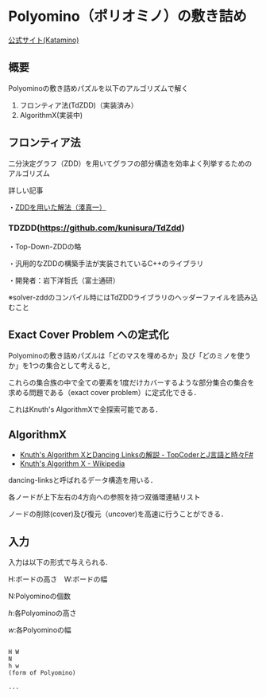 # Polyomino（ポリオミノ）の敷き詰め

[公式サイト(Katamino)](https://www.assiston.co.jp/2659)


## 概要
Polyominoの敷き詰めパズルを以下のアルゴリズムで解く

1. フロンティア法(TdZDD)（実装済み）
2. AlgorithmX(実装中)

## フロンティア法
二分決定グラフ（ZDD）を用いてグラフの部分構造を効率よく列挙するためのアルゴリズム

詳しい記事

・[ZDDを用いた解法（湊真一）](https://ipsj.ixsq.nii.ac.jp/ej/?action=repository_uri&item_id=185701&file_id=1&file_no=1)

### TDZDD(https://github.com/kunisura/TdZdd)
・Top-Down-ZDDの略

・汎用的なZDDの構築手法が実装されているC++のライブラリ

・開発者：岩下洋哲氏（富士通研）

※solver-zddのコンパイル時にはTdZDDライブラリのヘッダーファイルを読み込むこと




## Exact Cover Problem への定式化

Polyominoの敷き詰めパズルは「どのマスを埋めるか」及び「どのミノを使うか」を1つの集合として考えると,

これらの集合族の中で全ての要素を1度だけカバーするような部分集合の集合を求める問題である（exact cover problem）に定式化できる．

これはKnuth's AlgorithmXで全探索可能である．


## AlgorithmX

* [Knuth's Algorithm XとDancing Linksの解説 - TopCoderとJ言語と時々F#](http://d.hatena.ne.jp/JAPLJ/20090902/1251901464)
* [Knuth's Algorithm X - Wikipedia](https://en.wikipedia.org/wiki/Knuth%27s_Algorithm_X)

dancing-linksと呼ばれるデータ構造を用いる．

各ノードが上下左右の4方向への参照を持つ双循環連結リスト

ノードの削除(cover)及び復元（uncover)を高速に行うことができる．

## 入力
入力は以下の形式で与えられる.

H:ボードの高さ　W:ボードの幅

N:Polyominoの個数  

$h$:各Polyominoの高さ  

$w$:各Polyominoの幅 

```

H W
N
h w
(form of Polyomino)

...

```


